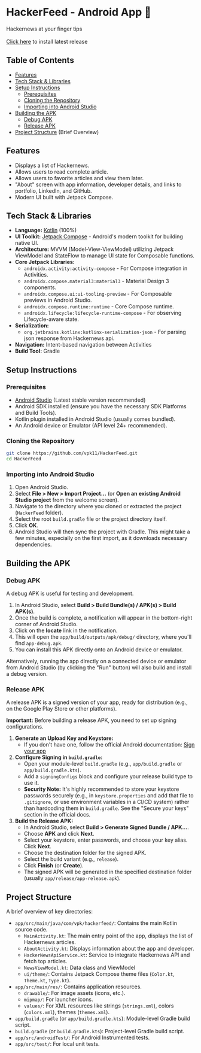 # HackerFeed - Android App 🤖

Hackernews at your finger tips\
\
[Click here](https://github.com/vpk11/Hackerfeed/releases/tag/1.0.1) to install latest release

## Table of Contents

- [Features](#features)
- [Tech Stack & Libraries](#tech-stack--libraries)
- [Setup Instructions](#setup-instructions)
  - [Prerequisites](#prerequisites)
  - [Cloning the Repository](#cloning-the-repository)
  - [Importing into Android Studio](#importing-into-android-studio)
- [Building the APK](#building-the-apk)
  - [Debug APK](#debug-apk)
  - [Release APK](#release-apk)
- [Project Structure](#project-structure) (Brief Overview)
## Features

*   Displays a list of Hackernews.
*   Allows users to read complete article.
*   Allows users to favorite articles and view them later.
*   "About" screen with app information, developer details, and links to portfolio, LinkedIn, and GitHub.
*   Modern UI built with Jetpack Compose.

## Tech Stack & Libraries

*   **Language:** [Kotlin](https://kotlinlang.org/) (100%)
*   **UI Toolkit:** [Jetpack Compose](https://developer.android.com/jetpack/compose) - Android's modern toolkit for building native UI.
*   **Architecture:** MVVM (Model-View-ViewModel) utilizing Jetpack ViewModel and StateFlow to manage UI state for Composable functions.
*   **Core Jetpack Libraries:**
    *   `androidx.activity:activity-compose` - For Compose integration in Activities.
    *   `androidx.compose.material3:material3` - Material Design 3 components.
    *   `androidx.compose.ui:ui-tooling-preview` - For Composable previews in Android Studio.
    *   `androidx.compose.runtime:runtime` - Core Compose runtime.
    *   `androidx.lifecycle:lifecycle-runtime-compose` - For observing Lifecycle-aware state.
*   **Serialization:**
    *   `org.jetbrains.kotlinx:kotlinx-serialization-json` - For parsing json response from Hackernews api.
*   **Navigation:** Intent-based navigation between Activities
*   **Build Tool:** Gradle

## Setup Instructions

### Prerequisites

*   [Android Studio](https://developer.android.com/studio) (Latest stable version recommended)
*   Android SDK installed (ensure you have the necessary SDK Platforms and Build Tools).
*   Kotlin plugin installed in Android Studio (usually comes bundled).
*   An Android device or Emulator (API level 24+ recommended).

### Cloning the Repository
```sh
git clone https://github.com/vpk11/HackerFeed.git
cd HackerFeed
```
### Importing into Android Studio

1.  Open Android Studio.
2.  Select **File > New > Import Project...** (or **Open an existing Android Studio project** from the welcome screen).
3.  Navigate to the directory where you cloned or extracted the project (`HackerFeed` folder).
4.  Select the root `build.gradle` file or the project directory itself.
5.  Click **OK**.
6.  Android Studio will then sync the project with Gradle. This might take a few minutes, especially on the first import, as it downloads necessary dependencies.

## Building the APK

### Debug APK

A debug APK is useful for testing and development.

1.  In Android Studio, select **Build > Build Bundle(s) / APK(s) > Build APK(s)**.
2.  Once the build is complete, a notification will appear in the bottom-right corner of Android Studio.
3.  Click on the **locate** link in the notification.
4.  This will open the `app/build/outputs/apk/debug/` directory, where you'll find `app-debug.apk`.
5.  You can install this APK directly onto an Android device or emulator.

Alternatively, running the app directly on a connected device or emulator from Android Studio (by clicking the "Run" button) will also build and install a debug version.

### Release APK

A release APK is a signed version of your app, ready for distribution (e.g., on the Google Play Store or other platforms).

**Important:** Before building a release APK, you need to set up signing configurations.

1.  **Generate an Upload Key and Keystore:**
    *   If you don't have one, follow the official Android documentation: [Sign your app](https://developer.android.com/studio/publish/app-signing#generate-key)
2.  **Configure Signing in `build.gradle`:**
    *   Open your module-level `build.gradle` (e.g., `app/build.gradle` or `app/build.gradle.kts`).
    *   Add a `signingConfigs` block and configure your release build type to use it.
    *   **Security Note:** It's highly recommended to store your keystore passwords securely (e.g., in `keystore.properties` and add that file to `.gitignore`, or use environment variables in a CI/CD system) rather than hardcoding them in `build.gradle`. See the "Secure your keys" section in the official docs.
3.  **Build the Release APK:**
    *   In Android Studio, select **Build > Generate Signed Bundle / APK...**.
    *   Choose **APK** and click **Next**.
    *   Select your keystore, enter passwords, and choose your key alias. Click **Next**.
    *   Choose the destination folder for the signed APK.
    *   Select the build variant (e.g., `release`).
    *   Click **Finish** (or **Create**).
    *   The signed APK will be generated in the specified destination folder (usually `app/release/app-release.apk`).

## Project Structure

A brief overview of key directories:

*   `app/src/main/java/com/vpk/hackerfeed/`: Contains the main Kotlin source code.
    *   `MainActivity.kt`: The main entry point of the app, displays the list of Hackernews articles.
    *   `AboutActivity.kt`: Displays information about the app and developer.
    *   `HackerNewsApiService.kt`: Service to integrate Hackernews API and fetch top articles.
    *   `NewsViewModel.kt`: Data class and ViewModel
    *   `ui/theme/`: Contains Jetpack Compose theme files (`Color.kt`, `Theme.kt`, `Type.kt`).
*   `app/src/main/res/`: Contains application resources.
    *   `drawable/`: For image assets (icons, etc.).
    *   `mipmap/`: For launcher icons.
    *   `values/`: For XML resources like strings (`strings.xml`), colors (`colors.xml`), themes (`themes.xml`).
*   `app/build.gradle` (or `app/build.gradle.kts`): Module-level Gradle build script.
*   `build.gradle` (or `build.gradle.kts`): Project-level Gradle build script.
*   `app/src/androidTest/`: For Android Instrumented tests.
*   `app/src/test/`: For local unit tests.

